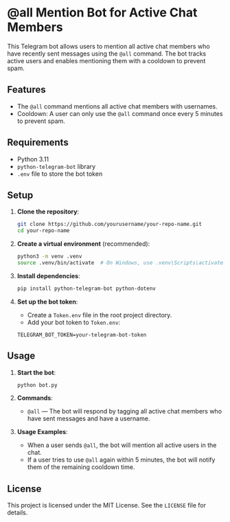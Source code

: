 # @all Mention Bot for Active Chat Members

This Telegram bot allows users to mention all active chat members who have recently sent messages using the `@all` command. The bot tracks active users and enables mentioning them with a cooldown to prevent spam.

## Features

- The `@all` command mentions all active chat members with usernames.
- Cooldown: A user can only use the `@all` command once every 5 minutes to prevent spam.

## Requirements

- Python 3.11
- `python-telegram-bot` library
- `.env` file to store the bot token

## Setup

1. **Clone the repository**:

    ```bash
    git clone https://github.com/yourusername/your-repo-name.git
    cd your-repo-name
    ```

2. **Create a virtual environment** (recommended):

    ```bash
    python3 -m venv .venv
    source .venv/bin/activate  # On Windows, use .venv\Scripts\activate
    ```

3. **Install dependencies**:

    ```bash
    pip install python-telegram-bot python-dotenv
    ```

4. **Set up the bot token**:
   - Create a `Token.env` file in the root project directory.
   - Add your bot token to `Token.env`:

    ```env
    TELEGRAM_BOT_TOKEN=your-telegram-bot-token
    ```

## Usage

1. **Start the bot**:

    ```bash
    python bot.py
    ```

2. **Commands**:

   - `@all` — The bot will respond by tagging all active chat members who have sent messages and have a username.

3. **Usage Examples**:

    - When a user sends `@all`, the bot will mention all active users in the chat.
    - If a user tries to use `@all` again within 5 minutes, the bot will notify them of the remaining cooldown time.

## License

This project is licensed under the MIT License. See the `LICENSE` file for details.
